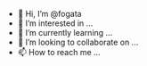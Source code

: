 - 👋 Hi, I’m @fogata
- 👀 I’m interested in ...
- 🌱 I’m currently learning ...
- 💞️ I’m looking to collaborate on ...
- 📫 How to reach me ...

<!---
fogata/fogata is a ✨ special ✨ repository because its `README.md` (this file) appears on your GitHub profile.
You can click the Preview link to take a look at your changes.
--->
